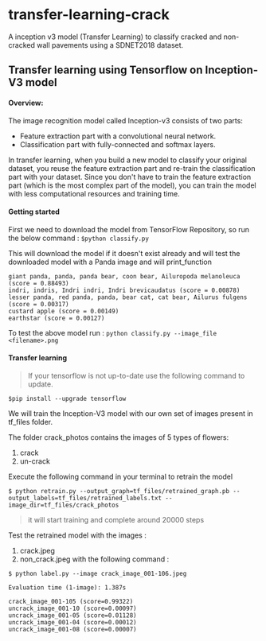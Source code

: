 # transfer-learning-crack
A inception v3 model (Transfer Learning) to classify cracked and non-cracked wall pavements using a SDNET2018 dataset.


## Transfer learning using Tensorflow on Inception-V3 model

#### Overview:

The image recognition model called Inception-v3 consists of two parts:

  - Feature extraction part with a convolutional neural network.
  - Classification part with fully-connected and softmax layers.

In transfer learning, when you build a new model to classify your original dataset, you reuse the feature extraction part and
re-train the classification part with your dataset. Since you don't have to train the feature extraction part
(which is the most complex part of the model), you can train the model with less computational resources and training time.

#### Getting started

First we need to download the model from TensorFlow Repository, so run the below command :
`$python classify.py`

This will download the model if it doesn't exist already and will test the downloaded model with a Panda image and will print_function

```
giant panda, panda, panda bear, coon bear, Ailuropoda melanoleuca (score = 0.88493)
indri, indris, Indri indri, Indri brevicaudatus (score = 0.00878)
lesser panda, red panda, panda, bear cat, cat bear, Ailurus fulgens (score = 0.00317)
custard apple (score = 0.00149)
earthstar (score = 0.00127)
```

To test the above model run :
`python classify.py --image_file <filename>.png`


#### Transfer learning

>If your tensorflow is not up-to-date use the following command to update.

`$pip install --upgrade tensorflow`

We will train the Inception-V3 model with our own set of images present in tf_files folder.

The folder crack_photos contains the images of 5 types of flowers:
  1. crack 
  2. un-crack

Execute the following command in your terminal to retrain the model

`
$ python retrain.py --output_graph=tf_files/retrained_graph.pb --output_labels=tf_files/retrained_labels.txt --image_dir=tf_files/crack_photos
`
>it will start training and complete around 20000 steps

Test the retrained model with the images :
  1. crack.jpeg
  2. non_crack.jpeg
  with the following command :

`$ python label.py --image crack_image_001-106.jpeg`

```
Evaluation time (1-image): 1.387s

crack_image_001-105 (score=0.99322)
uncrack_image_001-10 (score=0.00097)
uncrack_image_001-05 (score=0.01128)
uncrack_image_001-04 (score=0.00012)
uncrack_image_001-08 (score=0.00007)
```


